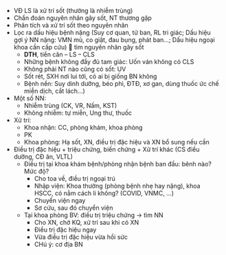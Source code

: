- VĐ LS là xử trí sốt (thường là nhiễm trùng)  
- Chẩn đoán nguyên nhân gây sốt, NT thương gặp  
- Phân tích và xử trí sốt theo nguyên nhân  
- Lọc ra dấu hiệu bệnh nặng (Suy cơ quan, tử ban, RL tri giác; Dấu hiệu gợi ý NN nặng: VMN mủ, co giật, đau bụng, phát ban…; Dấu hiệu ngoại khoa cần cấp cứu)   tìm nguyên nhân gây sốt   
	- **DTH**, tiền căn – LS – CLS  
	- Những bệnh không đầy đủ tam giác: Uốn ván không có CLS  
	- Không phải NT nào cũng có sốt: UV  
	- Sốt rét, SXH nơi lui tới, có ai bị giống BN không   
	- Bệnh nền: Suy dinh dưỡng, béo phì, ĐTĐ, xơ gan, dùng thuốc ức chế miễn dịch, cắt lách…)  
- Một số NN:  
	- Nhiễm trùng (CK, VR, Nấm, KST)  
	- Không nhiễm: tự miễn, Ung thư, thuốc  
- Xử trí:  
	- Khoa nhận: CC, phòng khám, khoa phòng  
	- PK  
	- Khoa phòng: Hạ sốt, XN, điều trị đặc hiệu và XN bổ sung nếu cần  
- Điều trị đặc hiệu + triệu chứng, biến chứng + Xử trí khác (CS điều dưỡng, CĐ ăn, VLTL)  
	- Điều trị tại khoa khám bệnh/phòng nhận bệnh ban đầu: bênh nào? Mức độ?  
		- Cho toa về, điều trị ngoại trú  
		- Nhập viện: Khoa thường (phòng bệnh nhẹ hay nặng), khoa HSCC, có nằm cách li không? (COVID, VNMC, …)  
		- Chuyển viện ngay  
		- Sơ cứu, sau đó chuyển viện  
	- Tại khoa phòng BV: điều trị triệu chứng -> tìm NN  
		- Cho XN, chờ KQ, xử trí sau khi có XN  
		- Điều trị đặc hiệu ngay  
		- Vừa điều trị đặc hiệu vừa hồi sức  
		- CHú ý: cơ địa BN